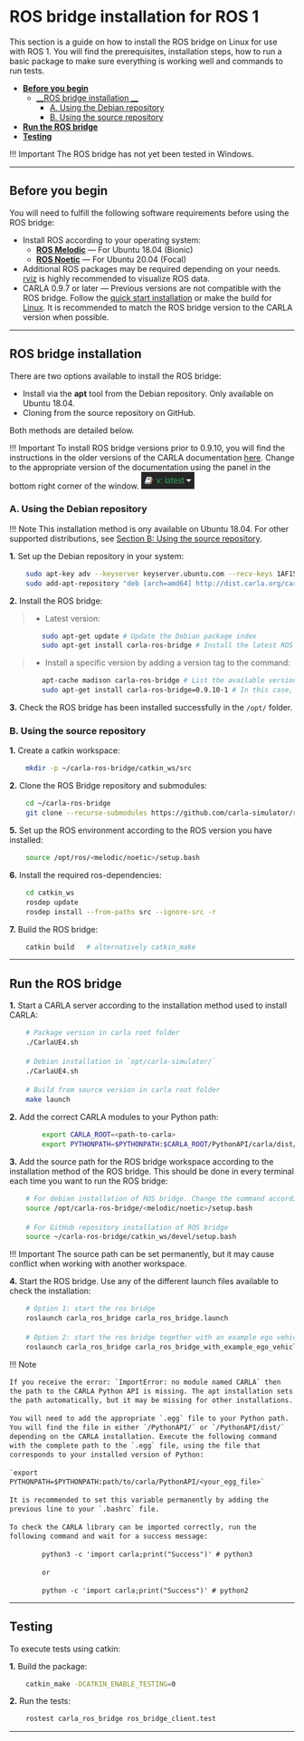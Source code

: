 # ROS bridge installation for ROS 1

This section is a guide on how to install the ROS bridge on Linux for use with ROS 1. You will find the prerequisites, installation steps, how to run a basic package to make sure everything is working well and commands to run tests.

- [__Before you begin__](#before-you-begin)
    - [__ROS bridge installation __](#ros-bridge-installation)
        - [A. Using the Debian repository](#a-using-the-debian-repository)
        - [B. Using the source repository](#b-using-the-source-repository)
- [__Run the ROS bridge__](#run-the-ros-bridge)
- [__Testing__](#testing)

!!! Important
    The ROS bridge has not yet been tested in Windows.

---
## Before you begin

You will need to fulfill the following software requirements before using the ROS bridge:

- Install ROS according to your operating system:
    - [__ROS Melodic__](https://wiki.ros.org/melodic/Installation/Ubuntu) — For Ubuntu 18.04 (Bionic)
    - [__ROS Noetic__](https://wiki.ros.org/noetic#Installation) — For Ubuntu 20.04 (Focal)
- Additional ROS packages may be required depending on your needs. [rviz](https://wiki.ros.org/rviz) is highly recommended to visualize ROS data.
- CARLA 0.9.7 or later — Previous versions are not compatible with the ROS bridge. Follow the [quick start installation](https://carla.readthedocs.io/en/latest/start_quickstart/) or make the build for [Linux](https://carla.readthedocs.io/en/latest/build_linux/). It is recommended to match the ROS bridge version to the CARLA version when possible.

---
## ROS bridge installation

There are two options available to install the ROS bridge:

- Install via the __apt__ tool from the Debian repository. Only available on Ubuntu 18.04.
- Cloning from the source repository on GitHub.

 Both methods are detailed below.

!!! Important
    To install ROS bridge versions prior to 0.9.10, you will find the instructions in the older versions of the CARLA documentation [here](https://carla.readthedocs.io/en/0.9.10/ros_installation/). Change to the appropriate version of the documentation using the panel in the bottom right corner of the window. ![docs_version_panel](images/docs_version_panel.jpg)

### A. Using the Debian repository

!!! Note
    This installation method is ony available on Ubuntu 18.04. For other supported distributions, see [Section B: Using the source repository](#b-using-the-source-repository).

__1.__ Set up the Debian repository in your system:
```sh
    sudo apt-key adv --keyserver keyserver.ubuntu.com --recv-keys 1AF1527DE64CB8D9
    sudo add-apt-repository "deb [arch=amd64] http://dist.carla.org/carla $(lsb_release -sc) main"
```

__2.__ Install the ROS bridge:

> - Latest version:
```sh
        sudo apt-get update # Update the Debian package index
        sudo apt-get install carla-ros-bridge # Install the latest ROS bridge version, or update the current installation
```

> - Install a specific version by adding a version tag to the command:
```sh
        apt-cache madison carla-ros-bridge # List the available versions of the ROS bridge
        sudo apt-get install carla-ros-bridge=0.9.10-1 # In this case, "0.9.10" refers to the ROS bridge version, and "1" to the Debian revision
```

__3.__ Check the ROS bridge has been installed successfully in the `/opt/` folder.

### B. Using the source repository


__1.__ Create a catkin workspace:
```sh
    mkdir -p ~/carla-ros-bridge/catkin_ws/src
```

__2.__ Clone the ROS Bridge repository and submodules:
```sh
    cd ~/carla-ros-bridge
    git clone --recurse-submodules https://github.com/carla-simulator/ros-bridge.git catkin_ws/src/ros-bridge
```

__5.__ Set up the ROS environment according to the ROS version you have installed:
```sh
    source /opt/ros/<melodic/noetic>/setup.bash
```
__6.__ Install the required ros-dependencies:
```sh
    cd catkin_ws
    rosdep update
    rosdep install --from-paths src --ignore-src -r
```

__7.__ Build the ROS bridge:
```sh
    catkin build   # alternatively catkin_make
```

---

## Run the ROS bridge

__1.__ Start a CARLA server according to the installation method used to install CARLA:
```sh
    # Package version in carla root folder
    ./CarlaUE4.sh

    # Debian installation in `opt/carla-simulator/`
    ./CarlaUE4.sh

    # Build from source version in carla root folder
    make launch
```

__2.__ Add the correct CARLA modules to your Python path:

```sh
        export CARLA_ROOT=<path-to-carla>
        export PYTHONPATH=$PYTHONPATH:$CARLA_ROOT/PythonAPI/carla/dist/carla-<carla_version_and_arch>.egg:$CARLA_ROOT/PythonAPI/carla
```

__3.__ Add the source path for the ROS bridge workspace according to the installation method of the ROS bridge. This should be done in every terminal each time you want to run the ROS bridge:

```sh
    # For debian installation of ROS bridge. Change the command according to your installed version of ROS.
    source /opt/carla-ros-bridge/<melodic/noetic>/setup.bash

    # For GitHub repository installation of ROS bridge
    source ~/carla-ros-bridge/catkin_ws/devel/setup.bash
```

!!! Important
    The source path can be set permanently, but it may cause conflict when working with another workspace.

__4.__ Start the ROS bridge. Use any of the different launch files available to check the installation:

```sh
    # Option 1: start the ros bridge
    roslaunch carla_ros_bridge carla_ros_bridge.launch

    # Option 2: start the ros bridge together with an example ego vehicle
    roslaunch carla_ros_bridge carla_ros_bridge_with_example_ego_vehicle.launch
```


!!! Note

    If you receive the error: `ImportError: no module named CARLA` then the path to the CARLA Python API is missing. The apt installation sets the path automatically, but it may be missing for other installations.

    You will need to add the appropriate `.egg` file to your Python path. You will find the file in either `/PythonAPI/` or `/PythonAPI/dist/` depending on the CARLA installation. Execute the following command with the complete path to the `.egg` file, using the file that corresponds to your installed version of Python:

    `export PYTHONPATH=$PYTHONPATH:path/to/carla/PythonAPI/<your_egg_file>`

    It is recommended to set this variable permanently by adding the previous line to your `.bashrc` file.

    To check the CARLA library can be imported correctly, run the following command and wait for a success message:

            python3 -c 'import carla;print("Success")' # python3

            or

            python -c 'import carla;print("Success")' # python2

---

## Testing

To execute tests using catkin:

__1.__ Build the package:

```sh
    catkin_make -DCATKIN_ENABLE_TESTING=0
```

__2.__ Run the tests:

```sh
    rostest carla_ros_bridge ros_bridge_client.test
```

---
